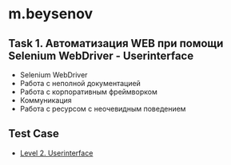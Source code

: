 # m.beysenov

## Task 1. Автоматизация WEB при помощи Selenium WebDriver - Userinterface

- Selenium WebDriver
- Работа с неполной документацией
- Работа с корпоративным фреймворком
- Коммуникация
- Работа с ресурсом с неочевидным поведением

## Test Case

* [Level 2. Userinterface](Scenario_Userinterface.pdf)
